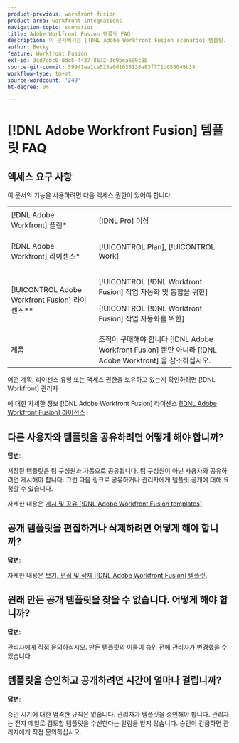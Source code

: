 ```yaml
---
product-previous: workfront-fusion
product-area: workfront-integrations
navigation-topic: scenarios
title: Adobe Workfront Fusion 템플릿 FAQ
description: 이 문서에서는 [!DNL Adobe Workfront Fusion scenario] 템플릿.
author: Becky
feature: Workfront Fusion
exl-id: 3cd7cbc0-ddc5-4437-8672-3c9bea609c9b
source-git-commit: 59941ea1ce523a0d1036138a83f771b058049b34
workflow-type: tm+mt
source-wordcount: '249'
ht-degree: 0%

---
```


# [!DNL Adobe Workfront Fusion] 템플릿 FAQ

## 액세스 요구 사항

이 문서의 기능을 사용하려면 다음 액세스 권한이 있어야 합니다.

<table style="table-layout:auto">  
 <col> 
 <col> 
 <tbody> 
  <tr> 
    <td role="rowheader">[!DNL Adobe Workfront] 플랜*</td> 
   <td> <p>[!DNL Pro] 이상</p> </td> 
  </tr> 
  <tr data-mc-conditions=""> 
   <td role="rowheader">[!DNL Adobe Workfront] 라이센스*</td> 
   <td> <p>[!UICONTROL Plan], [!UICONTROL Work]</p> </td> 
  </tr> 
  <tr> 
   <td role="rowheader">[!UICONTROL Adobe Workfront Fusion] 라이센스**</td> 
  <td> <p>[!UICONTROL [!DNL Workfront Fusion] 작업 자동화 및 통합을 위한] </p><p>[!UICONTROL [!DNL Workfront Fusion] 작업 자동화를 위한] </p>  </td>  
  </tr> 
  <tr> 
   <td role="rowheader">제품</td> 
   <td>조직이 구매해야 합니다 [!DNL Adobe Workfront Fusion] 뿐만 아니라 [!DNL Adobe Workfront] 을 참조하십시오.</td> 
  </tr> 
 </tbody> 
</table>

어떤 계획, 라이센스 유형 또는 액세스 권한을 보유하고 있는지 확인하려면 [!DNL Workfront] 관리자

에 대한 자세한 정보 [!DNL Adobe Workfront Fusion] 라이센스 [[!DNL Adobe Workfront Fusion] 라이선스](../../../workfront-fusion/get-started/license-automation-vs-integration.md)

## 다른 사용자와 템플릿을 공유하려면 어떻게 해야 합니까?

**답변**:

저장된 템플릿은 팀 구성원과 자동으로 공유됩니다. 팀 구성원이 아닌 사용자와 공유하려면 게시해야 합니다. 그런 다음 링크로 공유하거나 관리자에게 템플릿 공개에 대해 요청할 수 있습니다.

자세한 내용은 [게시 및 공유 [!DNL Adobe Workfront Fusion templates]](../../../workfront-fusion/scenarios/templates/publish-and-share-fusion-templates.md)

## 공개 템플릿을 편집하거나 삭제하려면 어떻게 해야 합니까?

**답변**:

자세한 내용은 [보기, 편집 및 삭제 [!DNL Adobe Workfront Fusion] 템플릿](../../../workfront-fusion/scenarios/templates/view-edit-and-delete-fusion-templates.md).

## 원래 만든 공개 템플릿을 찾을 수 없습니다. 어떻게 해야 합니까?

**답변**:

관리자에게 직접 문의하십시오. 만든 템플릿의 이름이 승인 전에 관리자가 변경했을 수 있습니다.

## 템플릿을 승인하고 공개하려면 시간이 얼마나 걸립니까?

**답변**:

승인 시기에 대한 엄격한 규칙은 없습니다. 관리자가 템플릿을 승인해야 합니다. 관리자는 전자 메일로 검토할 템플릿을 수신한다는 알림을 받지 않습니다. 승인이 긴급하면 관리자에게 직접 문의하십시오.
